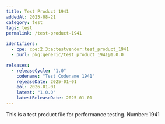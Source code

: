 ```yaml
---
title: Test Product 1941
addedAt: 2025-08-21
category: test
tags: test
permalink: /test-product-1941

identifiers:
  - cpe: cpe:2.3:a:testvendor:test_product_1941
  - purl: pkg:generic/test_product_1941@1.0.0

releases:
  - releaseCycle: "1.0"
    codename: "Test Codename 1941"
    releaseDate: 2025-01-01
    eol: 2026-01-01
    latest: "1.0.0"
    latestReleaseDate: 2025-01-01
---
```


This is a test product file for performance testing. Number: 1941
